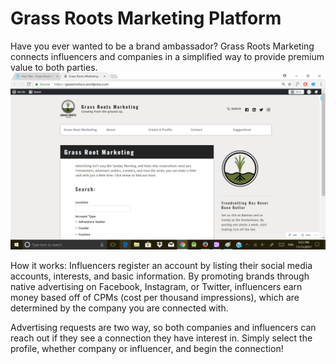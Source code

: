 # Grass Roots Marketing Platform
Have you ever wanted to be a brand ambassador? Grass Roots Marketing connects influencers and companies in a simplified way to provide premium value to both parties.
![alt text](https://github.com/cwllau/GrassRootsMarketing/blob/master/website_pic.png)


How it works:
Influencers register an account by listing their social media accounts, interests, and basic information. By promoting brands through native advertising on Facebook, Instagram, or Twitter, influencers earn money based off of CPMs (cost per thousand impressions), which are determined by the company you are connected with.

Advertising requests are two way, so both companies and influencers can reach out if they see a connection they have interest in. Simply select the profile, whether company or influencer, and begin the connection!

